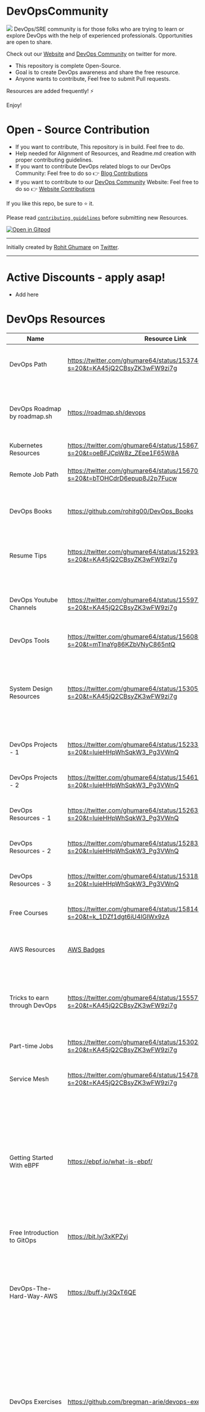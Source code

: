 # DevOpsCommunity
<img src="assets/cover.png" />
DevOps/SRE community is for those folks who are trying to learn or explore DevOps with the help of experienced professionals. Opportunities are open to share. 

Check out our [Website](https://devopscommunity.in) and [DevOps Community](https://twitter.com/i/communities/1523681883384549376) on twitter for more.

* This repository is complete Open-Source.
* Goal is to create DevOps awareness and share the free resource.
* Anyone wants to contribute, Feel free to submit Pull requests.

Resources are added frequently! ⚡

Enjoy!

# Open - Source Contribution

* If you want to contribute, This repository is in build. Feel free to do.
* Help needed for Alignment of Resources, and Readme.md creation with proper contributing guidelines.
* If you want to contribute DevOps related blogs to our DevOps Community: Feel free to do so 👉 [Blog Contributions](/blog-contributions.md)
* If you want to contribute to our [DevOps Community](http://devopscommunity.in) Website: Feel free to do so 👉 [Website Contributions](https://github.com/rohitg00/RC4Community)

If you like this repo, be sure to ⭐ it.

Please read [`contributing guidelines`](https://github.com/rohitg00/DevOpsCommunity/blob/main/contributing.md) before submitting new Resources.

[![Open in Gitpod](https://gitpod.io/button/open-in-gitpod.svg)](https://gitpod.io/#https://github.com/rohitg00/DevOpsCommunity)

--- 

Initially created by [Rohit Ghumare](https://github.com/rohitg00/) on [Twitter](https://twitter.com/ghumare64).

---
# Active Discounts - apply asap!

* Add here

# DevOps Resources
Name | Resource Link | Information
------ | ------- | --------------
DevOps Path | https://twitter.com/ghumare64/status/1537460982582128641?s=20&t=KA45jQ2CBsyZK3wFW9zi7g | Recommended by me, If focusing on the Job Interview
DevOps Roadmap by roadmap.sh | https://roadmap.sh/devops | A community driven step by step guide for DevOps, SRE or any other Operations Role in 2022
Kubernetes Resources | https://twitter.com/ghumare64/status/1586751198962495489?s=20&t=oeBFJCpW8z_ZEpe1F65W8A | Tweet thread
Remote Job Path | https://twitter.com/ghumare64/status/1567096152079859712?s=20&t=bTOHCdrD6epup8J2p7Fucw | It is my experience while applying remote jobs
DevOps Books | https://github.com/rohitg00/DevOps_Books | Repository created to host every free DevOps books available
Resume Tips | https://twitter.com/ghumare64/status/1529346650468012032?s=20&t=KA45jQ2CBsyZK3wFW9zi7g | This tweet contains - Resume tips and my own latex  resume template
DevOps Youtube Channels | https://twitter.com/ghumare64/status/1559771038895853568?s=20&t=KA45jQ2CBsyZK3wFW9zi7g | This tweet contains - Youtube video channels to learn DevOps free of cost.
DevOps Tools | https://twitter.com/ghumare64/status/1560892185842941953?s=20&t=mTInaYg86KZbVNyC865ntQ | I personally use this DevOps tools
System Design Resources | https://twitter.com/ghumare64/status/1530525871366230017?s=20&t=KA45jQ2CBsyZK3wFW9zi7g | This tweet contains - Resources to learn System Design. 🤖 System Design is the essential part of SDE/SRE Interviews.
DevOps Projects - 1 | https://twitter.com/ghumare64/status/1523372831513673729?s=20&t=luieHHpWhSqkW3_Pg3VWnQ | 5 DevOps Projects that will get you a job
DevOps Projects - 2 | https://twitter.com/ghumare64/status/1546127603282710530?s=20&t=luieHHpWhSqkW3_Pg3VWnQ | "Anna Afamefuna, Thanks for curation"
DevOps Resources - 1 | https://twitter.com/ghumare64/status/1526398860389519361?s=20&t=luieHHpWhSqkW3_Pg3VWnQ | This is part 1 of some DevOps resources
DevOps Resources - 2 | https://twitter.com/ghumare64/status/1528377875044663296?s=20&t=luieHHpWhSqkW3_Pg3VWnQ | This is part 2 of some DevOps resources
DevOps Resources - 3 | https://twitter.com/ghumare64/status/1531885835150233600?s=20&t=luieHHpWhSqkW3_Pg3VWnQ | This is part 3 of some DevOps resources
Free Courses | https://twitter.com/ghumare64/status/1581497472043536385?s=20&t=k_1DZf1dgt6iU4IGIWx9zA | DevOps, Data Science, and Python Free Courses
AWS Resources | [AWS Badges](https://aws.amazon.com/training/badges/) | Learn AWS skills and earn AWS digital badges for FREE!
Tricks to earn through DevOps | https://twitter.com/ghumare64/status/1555793156847063040?s=20&t=KA45jQ2CBsyZK3wFW9zi7g | This tweet contains - Tips and tricks to earn more than 50$/hr+ with DevOps and powerful content.
Part-time Jobs | https://twitter.com/ghumare64/status/1530242128139259905?s=20&t=KA45jQ2CBsyZK3wFW9zi7g | Learn about part-time jobs in DevOps
Service Mesh | https://twitter.com/ghumare64/status/1547812558295670784?s=20&t=KA45jQ2CBsyZK3wFW9zi7g | Different resources to learn service mesh free of cost
Getting Started With eBPF | https://ebpf.io/what-is-ebpf/ | eBPF (which is no longer an acronym for anything) is a revolutionary technology with origins in the Linux kernel that can run sandboxed programs in a privileged context such as the operating system kernel.
Free Introduction to GitOps | https://bit.ly/3xKPZyi |  Linux Foundation course
DevOps-The-Hard-Way-AWS | https://buff.ly/3QxT6QE | This repository contains free labs for setting up an entire workflow and DevOps environment from a real-world perspective in AWS
DevOps Exercises | https://github.com/bregman-arie/devops-exercises | Linux, Jenkins, AWS, SRE, Prometheus, Docker, Python, Ansible, Git, Kubernetes, Terraform, OpenStack, SQL, NoSQL, Azure, GCP, DNS, Elastic, Network, Virtualization. DevOps Interview Questions
90DaysOfDevOps | https://github.com/MichaelCade/90DaysOfDevOps | This repository is my documenting repository for learning the world of DevOps. I started this journey on the 1st January 2022 and I plan to run to March 31st for a complete 90-day romp on spending an hour a day including weekends to get a foundational knowledge across a lot of different areas that make up DevOps.
Learn DevOps | https://github.com/dwyl/learn-devops | 🚧 Learn the craft of "DevOps" (Developer Operations) to Deploy your App and Monitor it so it stays "Up"!
Awesome Learning | https://github.com/Lets-DevOps/awesome-learning | A curated list for DevOps learning resources. Join the slack channel to discuss more.
DevOps Academy | https://github.com/devopsacademyau/academy | DevOps content, classes and exercises
DevOps Gitbook | https://tkssharma-devops.gitbook.io/devops-training/ | Some curated DevOps insights 
📄 Github Gists | [1](https://t.co/gpWbgCKdrY) [2](https://t.co/jdQJtSYUjL) [3](https://t.co/OyObbwSbwf) [4](https://t.co/dDxC2TU0JW) [5](https://t.co/AvuBAnXzqK) [6](https://t.co/AvuBAnXzqK) [7](https://t.co/ThxJIAyM4U) [8](https://t.co/wyZ4Cg8lif) [9](https://t.co/2u83ClKLR8) | Application Security Interview Preparation questions
📚 Free e-Books | https://bit.ly/3LfMOma | The Container Security Book by Liz Rice
🧑‍💻 Github Repos - 1 | https://bit.ly/3ypmikg | Automated Vagrant Kubernetes Cluster Setup
🧑‍💻 Github Repos - 2 | https://bit.ly/3dGLCfw | Kubetools - A Curated List of Kubernetes Tools
🧑‍💻 Github Repos - 3 | https://bit.ly/3Kejxa5 | System Design Primer
☸️ Kubernetes course by CIVO | https://www.civo.com/academy | Kubernetes - An orchestration tool used to manage your containers and application
Sample Docker Templates | https://github.com/devtron-labs/devtron/tree/main/sample-docker-templates  | Devtron Sample Docker Templates - If you're exploring the docker images and stuck with the creation of dockerfiles, This resource get you covered.
DevOps Projects | https://github.com/Abhinav-26/DevOps-Projects | Curated List of DevOps Projects
DevOps Certifications | https://twitter.com/ghumare64/status/1606092417710465024?s=20&t=IrhAbKVK28RapvQLguminw | Curated List of DevOps Free Certification
DevOps Roadmap 2022 by Kubesimplify | https://youtu.be/7l_n97Mt0ko | Ultimate guide to get into DevOps and Cloud Native
How to use Nginx | https://twitter.com/pragyanatvade/status/1610471444709883907 | Learn everything about Ngnix in a tweet
DevOps Projects | https://twitter.com/ghumare64/status/1620001389668859909?s=20&t=0d6SL6J9I4Xa1un7e7-G9g | 8 DevOps projects to add on your resume
Do's & Don't as a DevOps Engineer| https://twitter.com/pragyanatvade/status/1612644458184450048 | 5 years of DevOps experience in a single twitter thread
Deployment Strategies | https://twitter.com/pragyanatvade/status/1616269657828106242 | Twitter Tweet for Five Deployment Strategies You Must Know
The DevOps Revolution | https://twitter.com/pragyanatvade/status/1618444723126927360 | Changes that DevOps revolution has brought into all facets of an organization in twitter tweet
SSH Guide | https://twitter.com/pragyanatvade/status/1615544850912272384 | Beginner's Guide to SSH in twitter tweet
dig Cheatsheet | https://twitter.com/pragyanatvade/status/1615181182521556992 | Cheatsheet to debug DNS issues using dig in twitter tweet
kubernetes Cheatsheet | https://twitter.com/pragyanatvade/status/1613008162839298048 | All K8s command in single twitter thread
DevOps and Cloud native Newslettters | https://twitter.com/ghumare64/status/1616310250466082816?s=20&t=rD4lWRwU--gDJ6UIuVTf4g | All DevOps and Cloud native newsletter you should consider subscribing for free
5 DevOps YouTube channels | https://www.instagram.com/p/CoB9QzEt4Sy/?utm_source=ig_web_copy_link | Top 5 youtube video channels to learn DevOps on Instagram post.
